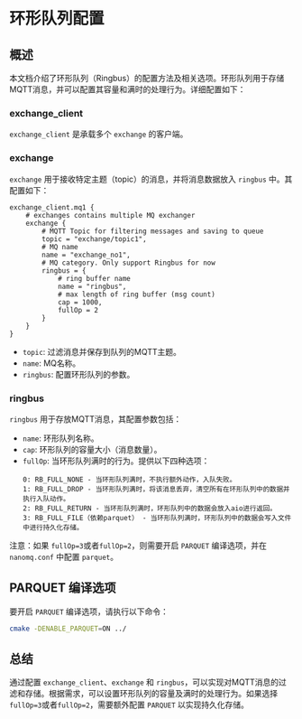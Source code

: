 # 环形队列配置

## 概述

本文档介绍了环形队列（Ringbus）的配置方法及相关选项。环形队列用于存储MQTT消息，并可以配置其容量和满时的处理行为。详细配置如下：

### exchange_client

`exchange_client` 是承载多个 `exchange` 的客户端。

### exchange

`exchange` 用于接收特定主题（topic）的消息，并将消息数据放入 `ringbus` 中。其配置如下：

```hocon
exchange_client.mq1 {
    # exchanges contains multiple MQ exchanger
    exchange {
        # MQTT Topic for filtering messages and saving to queue
        topic = "exchange/topic1",
        # MQ name
        name = "exchange_no1",
        # MQ category. Only support Ringbus for now
        ringbus = {
            # ring buffer name
            name = "ringbus",
            # max length of ring buffer (msg count)
            cap = 1000,
            fullOp = 2
        }
    }
}
```

- `topic`: 过滤消息并保存到队列的MQTT主题。
- `name`: MQ名称。
- `ringbus`: 配置环形队列的参数。

### ringbus

`ringbus` 用于存放MQTT消息，其配置参数包括：

- `name`: 环形队列名称。
- `cap`: 环形队列的容量大小（消息数量）。
- `fullOp`: 当环形队列满时的行为。提供以下四种选项：
  ```
  0: RB_FULL_NONE - 当环形队列满时，不执行额外动作，入队失败。
  1: RB_FULL_DROP - 当环形队列满时，将该消息丢弃，清空所有在环形队列中的数据并执行入队动作。
  2: RB_FULL_RETURN - 当环形队列满时，环形队列中的数据会放入aio进行返回。
  3: RB_FULL_FILE（依赖parquet） - 当环形队列满时，环形队列中的数据会写入文件中进行持久化存储。
  ```

注意：如果 `fullOp=3`或者`fullOp=2`，则需要开启 `PARQUET` 编译选项，并在 `nanomq.conf` 中配置 `parquet`。

## PARQUET 编译选项

要开启 `PARQUET` 编译选项，请执行以下命令：

```sh
cmake -DENABLE_PARQUET=ON ../
```

## 总结

通过配置 `exchange_client`、`exchange` 和 `ringbus`，可以实现对MQTT消息的过滤和存储。根据需求，可以设置环形队列的容量及满时的处理行为。如果选择 `fullOp=3`或者`fullOp=2`，需要额外配置 `PARQUET` 以实现持久化存储。